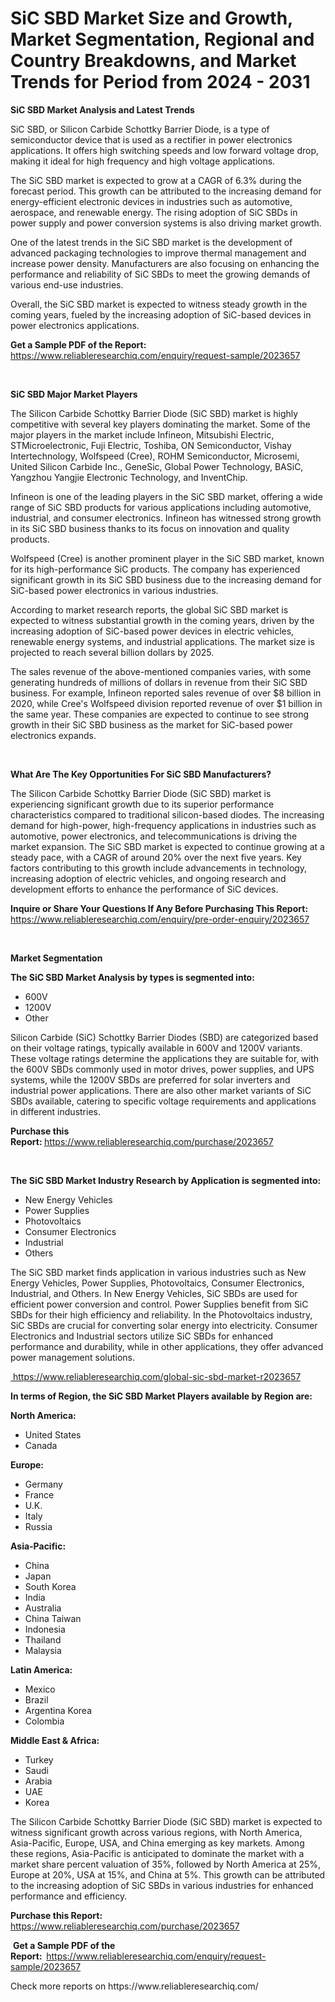 <p><h1>SiC SBD Market Size and Growth, Market Segmentation, Regional and Country Breakdowns, and Market Trends for Period from 2024 -  2031</h1></p><p><strong>SiC SBD Market Analysis and Latest Trends</strong></p>
<p><p>SiC SBD, or Silicon Carbide Schottky Barrier Diode, is a type of semiconductor device that is used as a rectifier in power electronics applications. It offers high switching speeds and low forward voltage drop, making it ideal for high frequency and high voltage applications.</p><p>The SiC SBD market is expected to grow at a CAGR of 6.3% during the forecast period. This growth can be attributed to the increasing demand for energy-efficient electronic devices in industries such as automotive, aerospace, and renewable energy. The rising adoption of SiC SBDs in power supply and power conversion systems is also driving market growth.</p><p>One of the latest trends in the SiC SBD market is the development of advanced packaging technologies to improve thermal management and increase power density. Manufacturers are also focusing on enhancing the performance and reliability of SiC SBDs to meet the growing demands of various end-use industries.</p><p>Overall, the SiC SBD market is expected to witness steady growth in the coming years, fueled by the increasing adoption of SiC-based devices in power electronics applications.</p></p>
<p><strong>Get a Sample PDF of the Report:&nbsp;</strong> <a href="https://www.reliableresearchiq.com/enquiry/request-sample/2023657">https://www.reliableresearchiq.com/enquiry/request-sample/2023657</a></p>
<p>&nbsp;</p>
<p><strong>SiC SBD Major Market Players</strong></p>
<p><p>The Silicon Carbide Schottky Barrier Diode (SiC SBD) market is highly competitive with several key players dominating the market. Some of the major players in the market include Infineon, Mitsubishi Electric, STMicroelectronic, Fuji Electric, Toshiba, ON Semiconductor, Vishay Intertechnology, Wolfspeed (Cree), ROHM Semiconductor, Microsemi, United Silicon Carbide Inc., GeneSic, Global Power Technology, BASiC, Yangzhou Yangjie Electronic Technology, and InventChip.</p><p>Infineon is one of the leading players in the SiC SBD market, offering a wide range of SiC SBD products for various applications including automotive, industrial, and consumer electronics. Infineon has witnessed strong growth in its SiC SBD business thanks to its focus on innovation and quality products.</p><p>Wolfspeed (Cree) is another prominent player in the SiC SBD market, known for its high-performance SiC products. The company has experienced significant growth in its SiC SBD business due to the increasing demand for SiC-based power electronics in various industries.</p><p>According to market research reports, the global SiC SBD market is expected to witness substantial growth in the coming years, driven by the increasing adoption of SiC-based power devices in electric vehicles, renewable energy systems, and industrial applications. The market size is projected to reach several billion dollars by 2025.</p><p>The sales revenue of the above-mentioned companies varies, with some generating hundreds of millions of dollars in revenue from their SiC SBD business. For example, Infineon reported sales revenue of over $8 billion in 2020, while Cree's Wolfspeed division reported revenue of over $1 billion in the same year. These companies are expected to continue to see strong growth in their SiC SBD business as the market for SiC-based power electronics expands.</p></p>
<p>&nbsp;</p>
<p><strong>What Are The Key Opportunities For SiC SBD Manufacturers?</strong></p>
<p><p>The Silicon Carbide Schottky Barrier Diode (SiC SBD) market is experiencing significant growth due to its superior performance characteristics compared to traditional silicon-based diodes. The increasing demand for high-power, high-frequency applications in industries such as automotive, power electronics, and telecommunications is driving the market expansion. The SiC SBD market is expected to continue growing at a steady pace, with a CAGR of around 20% over the next five years. Key factors contributing to this growth include advancements in technology, increasing adoption of electric vehicles, and ongoing research and development efforts to enhance the performance of SiC devices.</p></p>
<p><strong>Inquire or Share Your Questions If Any Before Purchasing This Report:</strong> <a href="https://www.reliableresearchiq.com/enquiry/pre-order-enquiry/2023657">https://www.reliableresearchiq.com/enquiry/pre-order-enquiry/2023657</a></p>
<p>&nbsp;</p>
<p><strong>Market Segmentation</strong></p>
<p><strong>The SiC SBD Market Analysis by types is segmented into:</strong></p>
<p><ul><li>600V</li><li>1200V</li><li>Other</li></ul></p>
<p><p>Silicon Carbide (SiC) Schottky Barrier Diodes (SBD) are categorized based on their voltage ratings, typically available in 600V and 1200V variants. These voltage ratings determine the applications they are suitable for, with the 600V SBDs commonly used in motor drives, power supplies, and UPS systems, while the 1200V SBDs are preferred for solar inverters and industrial power applications. There are also other market variants of SiC SBDs available, catering to specific voltage requirements and applications in different industries.</p></p>
<p><strong>Purchase this Report:&nbsp;</strong><a href="https://www.reliableresearchiq.com/purchase/2023657">https://www.reliableresearchiq.com/purchase/2023657</a></p>
<p>&nbsp;</p>
<p><strong>The SiC SBD Market Industry Research by Application is segmented into:</strong></p>
<p><ul><li>New Energy Vehicles</li><li>Power Supplies</li><li>Photovoltaics</li><li>Consumer Electronics</li><li>Industrial</li><li>Others</li></ul></p>
<p><p>The SiC SBD market finds application in various industries such as New Energy Vehicles, Power Supplies, Photovoltaics, Consumer Electronics, Industrial, and Others. In New Energy Vehicles, SiC SBDs are used for efficient power conversion and control. Power Supplies benefit from SiC SBDs for their high efficiency and reliability. In the Photovoltaics industry, SiC SBDs are crucial for converting solar energy into electricity. Consumer Electronics and Industrial sectors utilize SiC SBDs for enhanced performance and durability, while in other applications, they offer advanced power management solutions.</p></p>
<p><a href="https://www.reliableresearchiq.com/global-sic-sbd-market-r2023657">&nbsp;https://www.reliableresearchiq.com/global-sic-sbd-market-r2023657</a></p>
<p><strong>In terms of Region, the SiC SBD Market Players available by Region are:</strong></p>
<p>
    <p> <strong> North America: </strong>
        <ul>
            <li>United States</li>
            <li>Canada</li>
        </ul>
        </p> 
    <p> <strong> Europe: </strong>
        <ul>
            <li>Germany</li>
            <li>France</li>
            <li>U.K.</li>
            <li>Italy</li>
            <li>Russia</li>
        </ul>
        </p> 
    <p> <strong> Asia-Pacific: </strong>
        <ul>
            <li>China</li>
            <li>Japan</li>
            <li>South Korea</li>
            <li>India</li>
            <li>Australia</li>
            <li>China Taiwan</li>
            <li>Indonesia</li>
            <li>Thailand</li>
            <li>Malaysia</li>
        </ul>
        </p> 
    <p> <strong> Latin America: </strong>
        <ul>
            <li>Mexico</li>
            <li>Brazil</li>
            <li>Argentina Korea</li>
            <li>Colombia</li>
        </ul>
        </p> 
    <p> <strong> Middle East & Africa: </strong>
        <ul>
            <li>Turkey</li>
            <li>Saudi</li>
            <li>Arabia</li>
            <li>UAE</li>
            <li>Korea</li>
        </ul>
    </p>
    </p>
<p><p>The Silicon Carbide Schottky Barrier Diode (SiC SBD) market is expected to witness significant growth across various regions, with North America, Asia-Pacific, Europe, USA, and China emerging as key markets. Among these regions, Asia-Pacific is anticipated to dominate the market with a market share percent valuation of 35%, followed by North America at 25%, Europe at 20%, USA at 15%, and China at 5%. This growth can be attributed to the increasing adoption of SiC SBDs in various industries for enhanced performance and efficiency.</p></p>
<p><strong>Purchase this Report: </strong><a href="https://www.reliableresearchiq.com/purchase/2023657">https://www.reliableresearchiq.com/purchase/2023657</a></p>
<p>&nbsp;<strong>Get a Sample PDF of the Report:&nbsp;&nbsp;</strong><a href="https://www.reliableresearchiq.com/enquiry/request-sample/2023657">https://www.reliableresearchiq.com/enquiry/request-sample/2023657</a></p>
<p><strong></strong></p>
<p>Check more reports on https://www.reliableresearchiq.com/</p>